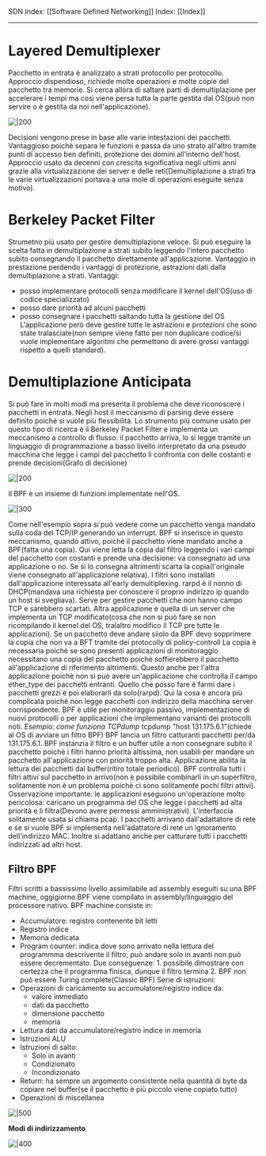 SDN Index: [[Software Defined Networking]]
Index: [[Index]]

---
# Layered Demultiplexer
Pacchetto in entrata è analizzato a strati protocollo per protocollo. Approccio dispendioso, richiede molte operazioni e molte copie del pacchetto tra memorie. Si cerca allora di saltare parti di demultiplazione per accelerare i tempi ma così viene persa tutta la parte gestita dal OS(può non servire o è gestita da noi nell'applicazione).

![|200](https://i.imgur.com/yaZlAfT.png)

Decisioni vengono prese in base alle varie intestazioni dei pacchetti. Vantaggioso poichè separa le funzioni e passa da uno strato all'altro tramite punti di accesso ben definiti, protezione dei domini all'interno dell'host.
Approccio usato da decenni con crescita significativa negli ultimi anni grazie alla virtualizzazione dei server e delle reti(Demultiplazione a strati tra le varie virtualizzazioni portava a una mole di operazioni eseguite senza motivo).
# Berkeley Packet Filter
Strumetno più usato per gestire demultiplazione veloce. Si può eseguire la scelta fatta in demultiplazione a strati subito leggendo l'intero pacchetto subito consegnando il pacchetto direttamente all'applicazione. Vantaggio in prestazione perdendo i vantaggi di protezione, astrazioni dati dalla demultiplazione a strati.
Vantaggi: 
- posso implementare protocolli senza modificare il kernel dell'OS(uso di codice specializzato)
- posso dare priorità ad alcuni pacchetti
- posso consegnare i pacchetti saltando tutta la gestione del OS
L'applicazione però deve gestire tutte le astrazioni e protezioni che sono state tralasciate(non sempre viene fatto per non duplicare codice/si vuole implementare algoritmi che permettono di avere grossi vantaggi rispetto a quelli standard).

# Demultiplazione Anticipata
Si può fare in molti modi ma presenta il problema che deve riconoscere i pacchetti in entrata. Negli host il meccanismo di parsing deve essere definito poichè si vuole più flessibilità. Lo strumento più comune usato per questo tipo di ricerca è il Berkeley Packet Filter e implementa un meccanismo a controllo di flusso: il pacchetto arriva, lo si legge tramite un linguaggio di programmazione a basso livello interpretato da una pseudo macchina che legge i campi del pacchetto li confronta con delle costanti e prende decisioni(Grafo di decisione)

![|200](https://i.imgur.com/C8ZWrpM.png)

Il BPF è un insieme di funzioni implementate nell'OS.

![|300](https://i.imgur.com/RKDqqZU.png)

Come nell'esempio sopra si può vedere come un pacchetto venga mandato sulla coda del TCP/IP generando un interrupt. BPF si inserisce in questo meccanismo, quando attivo, poichè il pacchetto viene mandato anche a BPF(fatta una copia). Qui viene letta la copia dal filtro leggendo i vari campi del pacchetto con costanti e prende una decisione: va consegnato ad una applicazione o no. Se si lo consegna altrimenti scarta la copia(l'originale viene consegnato all'applicazione relativa). I filtri sono installati dall'applicazione interessata all'early demultiplexing.
rarpd è il nonno di DHCP(mandava una richiesta per conoscere il proprio indirizzo ip quando un host si svegliava). Serve per gestire pacchetti che non hanno campo TCP e sarebbero scartati. Altra applicazione è quella di un server che implementa un TCP modificato(cosa che non si può fare se non ricompilando il kernel del OS, tralaltro modifico il TCP pre tutte le applicazioni). Se un pacchetto deve andare siìolo da BPF devo sopprimere la copia che non va a BFT tramite dei protocolly di policy-controll 
La copia è necessaria poichè se sono presenti applicazioni di monitoraggio necessitano una copia del pacchetto poichè soffierebbero il pacchetto all'applicazione di riferimento altrimenti. Questo anche per l'altra applicazione poichè non si può avere un'applicazione che controlla il campo ether_type dei pacchetti entranti. Quello che posso fare è farmi dare i pacchetti grezzi e poi elaborarli da solo(rarpd). Qui la cosa è ancora più complicata poichè non legge pacchetti con indirizzo della macchina server corrispondente. 
BPF è utile per monitoraggio passivo, implementazione di nuovi protocolli o per applicazioni che implementano varianti dei protocolli noti.
*Esempio: come funziona TCPdump*
tcpdump "host 131.175.6.1"(chiede al OS di avviare un filtro BPF)
BPF lancia un filtro catturanti pacchetti per/da 131.175.6.1. BPF instanzia il filtro e un buffer utile a non consegnare subito il pacchetto poichè i filtri hanno priorità altissima, non usabili per mandare un pacchetto all'applicazione con priorità troppo alta. Applicazione abilita la lettura dei pacchetti dal buffer(ritiro totale periodico). BPF controlla tutti i filtri attivi sul pacchetto in arrivo(non è possibile combinarli in un superfiltro, solitamente non è un problema poichè ci sono solitamente pochi filtri attivi).
Osservazione importante: le applicazioni eseguono un'operazione molto pericolosa: caricano un programma del OS che legge i pacchetti ad alta priorità e li filtra(Devono avere permessi amministrativi).
L'interfaccia solitamente usata si chiama pcap. 
I pacchetti arrivano dall'adattatore di rete e se si vuole BPF si implementa nell'adattatore di rete un ignoramento dell'indirizzo MAC. Inoltre si adattano anche per catturare tutti  i pacchetti indirizzati ad altri host.

## Filtro BPF
Filtri scritti a bassissimo livello assimilabile ad assembly eseguiti su una BPF machine, oggigiorno BPF viene compilato in assembly/linguaggio del processore nativo.
BPF machine consiste in:
- Accumulatore: registro contenente bit letti 
- Registro indice
- Memoria dedicata
- Program counter: indica dove sono arrivato nella lettura del programmma descrivente il filtro, può andare solo in avanti non può essere decrementato. Due conseguenze: 1. possibile dimostrare con certezza che il programma finisca, dunque il filtro termina 2. BPF non può essere Turing complete(Classic BPF)
Serie di istruzioni:
- Operazioni di caricamento su accumulatore/registro indice da:
	- valore immediato
	- dati da pacchetto
	- dimensione pacchetto
	- memoria
- Lettura dati da accumulatore/registro indice in memoria
- Istruzioni ALU
- Istruzioni di salto:
	- Solo in avanti
	- Condizionato
	- Incondizionato
- Return: ha sempre un argomento consistente nella quantità di byte da copiare nel buffer(se il pacchetto è più piccolo viene copiato tutto)
- Operazioni di miscellanea

![|500](https://i.imgur.com/2hbhjUV.png)

**Modi di indirizzamento**

![|400](https://i.imgur.com/eTubOR4.png)


